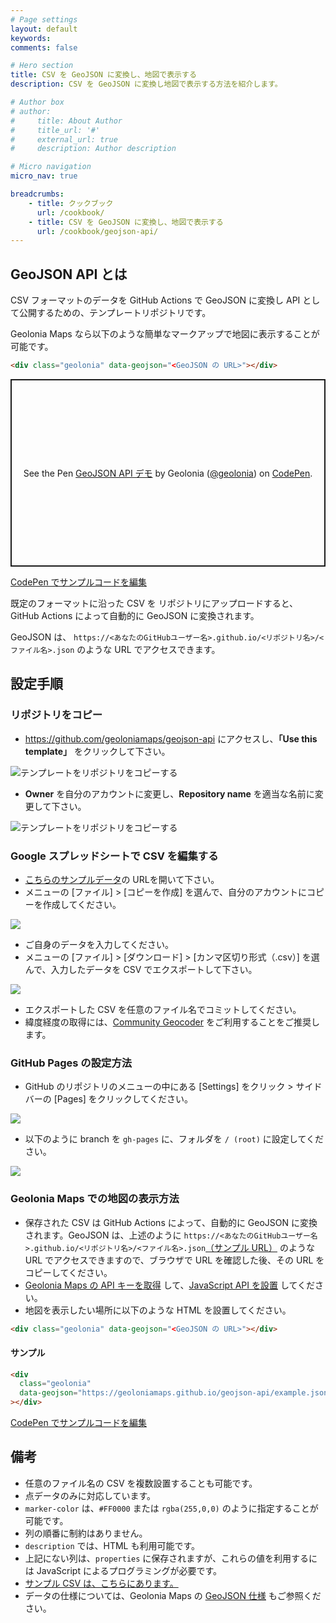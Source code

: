 ```yaml
---
# Page settings
layout: default
keywords:
comments: false

# Hero section
title: CSV を GeoJSON に変換し、地図で表示する
description: CSV を GeoJSON に変換し地図で表示する方法を紹介します。

# Author box
# author:
#     title: About Author
#     title_url: '#'
#     external_url: true
#     description: Author description

# Micro navigation
micro_nav: true

breadcrumbs:
    - title: クックブック
      url: /cookbook/
    - title: CSV を GeoJSON に変換し、地図で表示する
      url: /cookbook/geojson-api/
---
```


## GeoJSON API とは

CSV フォーマットのデータを GitHub Actions で GeoJSON に変換し API として公開するための、テンプレートリポジトリです。

Geolonia Maps なら以下のような簡単なマークアップで地図に表示することが可能です。

  ```html
  <div class="geolonia" data-geojson="<GeoJSON の URL>"></div>
  ```

<p class="codepen" data-height="300" data-default-tab="html,result" data-slug-hash="RwgJjmE" data-user="geolonia" style="height: 300px; box-sizing: border-box; display: flex; align-items: center; justify-content: center; border: 2px solid; margin: 1em 0; padding: 1em;">
  <span>See the Pen <a href="https://codepen.io/geolonia/pen/RwgJjmE">
  GeoJSON API デモ</a> by Geolonia (<a href="https://codepen.io/geolonia">@geolonia</a>)
  on <a href="https://codepen.io">CodePen</a>.</span>
</p>
<script async src="https://cpwebassets.codepen.io/assets/embed/ei.js"></script>

<a class="codepen" href="https://codepen.io/geolonia/pen/RwgJjmE" target="codepen"><i class="icon icon--codepen"></i> CodePen でサンプルコードを編集</a>


既定のフォーマットに沿った CSV を リポジトリにアップロードすると、GitHub Actions によって自動的に GeoJSON に変換されます。

GeoJSON は、 `https://<あなたのGitHubユーザー名>.github.io/<リポジトリ名>/<ファイル名>.json` のような URL でアクセスできます。

## 設定手順

### リポジトリをコピー

* <a href="https://github.com/geoloniamaps/geojson-api" target="_blank">https://github.com/geoloniamaps/geojson-api</a> にアクセスし、**「Use this template」** をクリックして下さい。

![テンプレートをリポジトリをコピーする](/img/geojson-api-copy-repository1.png)

* **Owner** を自分のアカウントに変更し、**Repository name** を適当な名前に変更して下さい。

![テンプレートをリポジトリをコピーする](/img/geojson-api-copy-repository2.png)


### Google スプレッドシートで CSV を編集する

* <a href="https://docs.google.com/spreadsheets/d/125tgFwGwkdEX5rapUMQuzVQ0BPshHkU0K_snFagOzwk/edit#gid=0" target="_blank">こちらのサンプルデータ</a>の URLを開いて下さい。
* メニューの [ファイル] > [コピーを作成] を選んで、自分のアカウントにコピーを作成してください。

![](/img/geojson-api-copy-sheet1.png)


* ご自身のデータを入力してください。
* メニューの [ファイル] > [ダウンロード] > [カンマ区切り形式（.csv）] を選んで、入力したデータを CSV でエクスポートして下さい。

![](/img/geojson-api-copy-sheet2.png)

* エクスポートした CSV を任意のファイル名でコミットしてください。
* 緯度経度の取得には、<a href="https://community-geocoder.geolonia.com/#12/35.68124/139.76713" target="_blank">Community Geocoder</a> をご利用することをご推奨します。


### GitHub Pages の設定方法

* GitHub のリポジトリのメニューの中にある [Settings] をクリック > サイドバーの [Pages] をクリックしてください。

![](/img/geojson-api-gh-pages1.png)

* 以下のように branch を `gh-pages` に、フォルダを `/ (root)` に設定してください。

![](/img/geojson-api-gh-pages2.png)


### Geolonia Maps での地図の表示方法

* 保存された CSV は GitHub Actions によって、自動的に GeoJSON に変換されます。GeoJSON は、上述のように `https://<あなたのGitHubユーザー名>.github.io/<リポジトリ名>/<ファイル名>.json`<a href="https://geoloniamaps.github.io/geojson-api/example.json" target="_blank">（サンプル URL）</a> のような URL でアクセスできますので、ブラウザで URL を確認した後、その URL をコピーしてください。
* <a href="https://docs.geolonia.com/tutorial/002/" target="_blank">Geolonia Maps の API キーを取得</a> して、<a href="https://docs.geolonia.com/tutorial/003/" target="_blank">JavaScript API を設置</a> してください。
* 地図を表示したい場所に以下のような HTML を設置してください。

```html
<div class="geolonia" data-geojson="<GeoJSON の URL>"></div>
```


#### サンプル
```html
<div
  class="geolonia"
  data-geojson="https://geoloniamaps.github.io/geojson-api/example.json"
></div>
```

<div class="geolonia" data-geojson="https://geoloniamaps.github.io/geojson-api/example.json"></div>

<a class="codepen" href="https://codepen.io/geolonia/pen/RwgJjmE" target="codepen"><i class="icon icon--codepen"></i> CodePen でサンプルコードを編集</a>

## 備考

* 任意のファイル名の CSV を複数設置することも可能です。
* 点データのみに対応しています。
* `marker-color` は、`#FF0000` または `rgba(255,0,0)` のように指定することが可能です。
* 列の順番に制約はありません。
* `description` では、HTML も利用可能です。
* 上記にない列は、`properties` に保存されますが、これらの値を利用するには JavaScript によるプログラミングが必要です。
* <a href="https://docs.google.com/spreadsheets/d/125tgFwGwkdEX5rapUMQuzVQ0BPshHkU0K_snFagOzwk/edit#gid=0" target="_blank">サンプル CSV は、こちらにあります。</a>
* データの仕様については、Geolonia Maps の <a href="https://docs.geolonia.com/geojson/" target="_blank">GeoJSON 仕様</a> もご参照ください。

